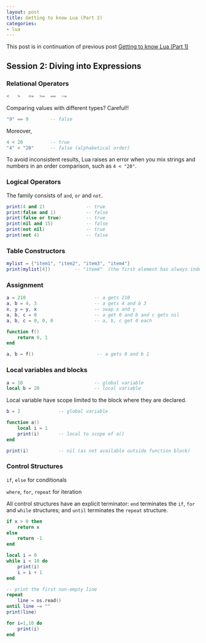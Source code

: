 ```yaml
---
layout: post
title: Getting to know Lua (Part 2)
categories:
- lua
---
```


This post is in continuation of previous post [Getting to know Lua (Part 1)](/posts/getting-to-know-lua-1.html)

## Session 2: Diving into Expressions

### Relational Operators

```lua
<   >   <=  >=  ==  ~=
```

Comparing values with different types? Careful!! 
```lua
"9" == 9        -- false
```
Moreover, 
```lua
4 < 20          -- true
"4" < "20"      -- false (alphabetical order) 
```
To avoid inconsistent results, Lua raises an error when you mix strings and numbers in an order comparison, such as `4 < "20"`.

### Logical Operators

The family consists of `and`, `or` and `not`.

```lua
print(4 and 2)               -- true
print(false and 1)           -- false
print(false or true)         -- true
print(nil and 15)            -- false
print(not nil)               -- true
print(not 4)                 -- false
```

### Table Constructors

```lua
mylist = {"item1", "item2", "item3", "item4"}
print(mylist[4])         -- "item4"  (the first element has always index 1, not 0)
```

### Assignment

```lua
a = 210                         -- a gets 210
a, b = 4, 3                     -- a gets 4 and b 3
x, y = y, x                     -- swap x and y
a, b, c = 0                     -- a get 0 and b and c gets nil
a, b, c = 0, 0, 0               -- a, b, c get 0 each

function f()
    return 0, 1
end

a, b = f()                       -- a gets 0 and b 1 
```

### Local variables and blocks

```lua
a = 10                          -- global variable
local b = 20                    -- local variable
```

Local variable have scope limited to the block where they are declared.

```lua
b = 2              -- global variable

function a()
    local i = 1
    print(i)       -- local to scope of a()
end

print(i)           -- nil (as not available outside function block)
```

### Control Structures

`if`, `else` for conditionals

`where`, `for`, `repeat` for iteration

All control structures have an explicit terminator: `end` terminates the `if`, `for` and `while` structures; and `until` terminates the `repeat` structure.

```lua
if x > 0 then
    return x
else
    return -1
end
```

```lua
local i = 0
while i < 10 do
    print(i)
    i = i + 1
end
```

```lua
-- print the first non-empty line
repeat
    line = os.read()
until line ~= ""
print(line)
```

```lua
for i=1,10 do 
    print(i)
end
```
